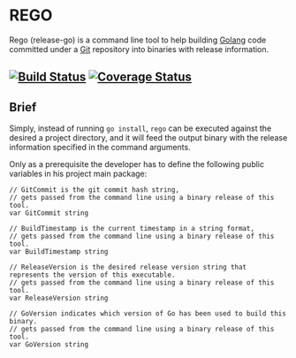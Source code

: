 REGO
===
Rego (release-go) is a command line tool to help building [Golang](https://golang.org) code committed under a [Git](https://git-scm.com/) repository into binaries with release information.

[![Build Status](https://travis-ci.org/adzr/rego.svg?branch=master)](https://travis-ci.org/adzr/rego)
[![Coverage Status](https://coveralls.io/repos/github/adzr/rego/badge.svg?branch=master)](https://coveralls.io/github/adzr/rego?branch=master)
---

Brief
-----
Simply, instead of running `go install`, `rego` can be executed against the desired a project directory, and it will feed the output binary with the release information specified in the command arguments.

Only as a prerequisite the developer has to define the following public variables in his project main package:
```golang
// GitCommit is the git commit hash string,
// gets passed from the command line using a binary release of this tool.
var GitCommit string

// BuildTimestamp is the current timestamp in a string format,
// gets passed from the command line using a binary release of this tool.
var BuildTimestamp string

// ReleaseVersion is the desired release version string that represents the version of this executable.
// gets passed from the command line using a binary release of this tool.
var ReleaseVersion string

// GoVersion indicates which version of Go has been used to build this binary.
// gets passed from the command line using a binary release of this tool.
var GoVersion string

```
